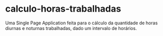 # calculo-horas-trabalhadas
Uma Single Page Application feita para o cálculo da quantidade de horas diurnas e noturnas trabalhadas, dado um intervalo de horários.
